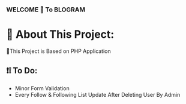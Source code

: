 ### WELCOME 👋 To BLOGRAM

# 💫 About This Project:
🔭This Project is Based on PHP Application <br>

## ❗❕ To Do:
* Minor Form Validation
* Every Follow & Following List Update After Deleting User By Admin

  
